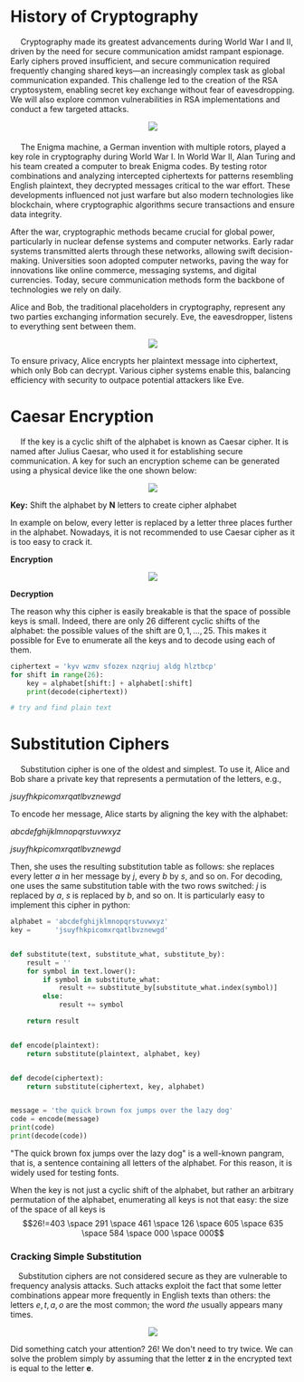 # History of Cryptography

&emsp; Cryptography made its greatest advancements during World War I and II, driven by the need for secure communication amidst rampant espionage. Early ciphers proved insufficient, and secure communication required frequently changing shared keys—an increasingly complex task as global communication expanded. This challenge led to the creation of the RSA cryptosystem, enabling secret key exchange without fear of eavesdropping. We will also explore common vulnerabilities in RSA implementations and conduct a few targeted attacks.

<div style="display: flex; justify-content: center;">
  <img src="../../img/number-theory-cryptography/enigma.png"  style="margin-bottom: 20px;">
</div>
&emsp; The Enigma machine, a German invention with multiple rotors, played a key role in cryptography during World War I. In World War II, Alan Turing and his team created a computer to break Enigma codes. By testing rotor combinations and analyzing intercepted ciphertexts for patterns resembling English plaintext, they decrypted messages critical to the war effort. These developments influenced not just warfare but also modern technologies like blockchain, where cryptographic algorithms secure transactions and ensure data integrity.

After the war, cryptographic methods became crucial for global power, particularly in nuclear defense systems and computer networks. Early radar systems transmitted alerts through these networks, allowing swift decision-making. Universities soon adopted computer networks, paving the way for innovations like online commerce, messaging systems, and digital currencies. Today, secure communication methods form the backbone of technologies we rely on daily.

Alice and Bob, the traditional placeholders in cryptography, represent any two parties exchanging information securely. Eve, the eavesdropper, listens to everything sent between them.

<div style="display: flex; justify-content: center;">
<img src="../../img/number-theory-cryptography/history-of-cryptography-1.png" />
</div>

To ensure privacy, Alice encrypts her plaintext message into ciphertext, which only Bob can decrypt. Various cipher systems enable this, balancing efficiency with security to outpace potential attackers like Eve.

# Caesar Encryption

&emsp; If the key is a cyclic shift of the alphabet is known as Caesar cipher. It is named after Julius Caesar, who used it for establishing secure communication. A key for such an encryption scheme can be generated using a physical device like the one shown below:

<div style="display: flex; justify-content: center;">
<img src="../../img/number-theory-cryptography/history-of-cryptography-2.png" />
</div>

**Key:** Shift the alphabet by **N** letters to create cipher alphabet

In example on below, every letter is replaced by a letter three places further in the alphabet. Nowadays, it is not recommended to use Caesar cipher as it is too easy to crack it.

**Encryption**

<div style="display: flex; justify-content: center;">
<img src="../../img/number-theory-cryptography/history-of-cryptography-3.png" />
</div>

**Decryption**

The reason why this cipher is easily breakable is that the space of possible keys is small. Indeed, there are only $26$ different cyclic shifts of the alphabet: the possible values of the shift are $0,1,…,25$. This makes it possible for Eve to enumerate all the keys and to decode using each of them.

```python
ciphertext = 'kyv wzmv sfozex nzqriuj aldg hlztbcp'
for shift in range(26):
    key = alphabet[shift:] + alphabet[:shift]
    print(decode(ciphertext))

# try and find plain text
```

# Substitution Ciphers

&emsp; Substitution cipher is one of the oldest and simplest. To use it, Alice and Bob share a private key that represents a permutation of the letters, e.g.,

_*jsuyfhkpicomxrqatlbvznewgd*_

To encode her message, Alice starts by aligning the key with the alphabet:

_*abcdefghijklmnopqrstuvwxyz*_

_*jsuyfhkpicomxrqatlbvznewgd*_

Then, she uses the resulting substitution table as follows: she replaces every letter $a$ in her message by $j$, every $b$ by $s$, and so on. For decoding, one uses the same substitution table with the two rows switched: $j$ is replaced by $a$, $s$ is replaced by $b$, and so on. It is particularly easy to implement this cipher in python:

```python
alphabet = 'abcdefghijklmnopqrstuvwxyz'
key =      'jsuyfhkpicomxrqatlbvznewgd'


def substitute(text, substitute_what, substitute_by):
    result = ''
    for symbol in text.lower():
        if symbol in substitute_what:
            result += substitute_by[substitute_what.index(symbol)]
        else:
            result += symbol

    return result


def encode(plaintext):
    return substitute(plaintext, alphabet, key)


def decode(ciphertext):
    return substitute(ciphertext, key, alphabet)


message = 'the quick brown fox jumps over the lazy dog'
code = encode(message)
print(code)
print(decode(code))
```

"The quick brown fox jumps over the lazy dog" is a well-known pangram, that is, a sentence containing all letters of the alphabet. For this reason, it is widely used for testing fonts.

When the key is not just a cyclic shift of the alphabet, but rather an arbitrary permutation of the alphabet, enumerating all keys is not that easy: the size of the space of all keys is $$26!=403 \space 291 \space 461 \space 126 \space 605 \space 635 \space 584 \space 000 \space 000$$

### Cracking Simple Substitution

&emsp;Substitution ciphers are not considered secure as they are vulnerable to frequency analysis attacks. Such attacks exploit the fact that some letter combinations appear more frequently in English texts than others: the letters $e,t,a,o$ are the most common; the word $the$ usually appears many times.

<div style="display: flex; justify-content: center;">
<img src="../../img/number-theory-cryptography/history-of-cryptography-4.png" />
</div>

Did something catch your attention? $26!$ We don't need to try twice. We can solve the problem simply by assuming that the letter **z** in the encrypted text is equal to the letter **e**.

<br/>
<br/>
